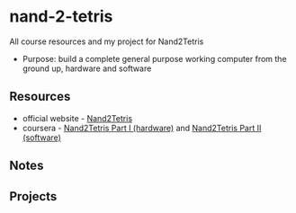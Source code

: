 # nand-2-tetris
All course resources and my project for Nand2Tetris
- Purpose: build a complete general purpose working computer from the ground up, hardware and software

## Resources
- official website - [Nand2Tetris](https://www.nand2tetris.org/)
- coursera - [Nand2Tetris Part I (hardware)](https://www.coursera.org/learn/build-a-computer) and [Nand2Tetris Part II (software)](https://www.coursera.org/learn/nand2tetris2)

## Notes

## Projects